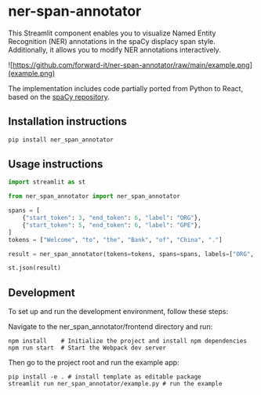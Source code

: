 # ner-span-annotator

This Streamlit component enables you to visualize Named Entity Recognition (NER) annotations in the spaCy displacy span style. Additionally, it allows you to modify NER annotations interactively.

![https://github.com/forward-it/ner-span-annotator/raw/main/example.png](example.png)

The implementation includes code partially ported from Python to React, based on the [spaCy repository](https://github.com/explosion/spaCy/tree/master/spacy/displacy).


## Installation instructions

```sh
pip install ner_span_annotator
```

## Usage instructions

```python
import streamlit as st

from ner_span_annotator import ner_span_annotator

spans = [
    {"start_token": 3, "end_token": 6, "label": "ORG"},
    {"start_token": 5, "end_token": 6, "label": "GPE"},
]
tokens = ["Welcome", "to", "the", "Bank", "of", "China", "."]

result = ner_span_annotator(tokens=tokens, spans=spans, labels=["ORG", "GPE"])

st.json(result)
```

## Development
To set up and run the development environment, follow these steps:

Navigate to the ner_span_annotator/frontend directory and run:

```
npm install    # Initialize the project and install npm dependencies
npm run start  # Start the Webpack dev server
```

Then go to the project root and run the example app:
```
pip install -e . # install template as editable package
streamlit run ner_span_annotator/example.py # run the example
```

